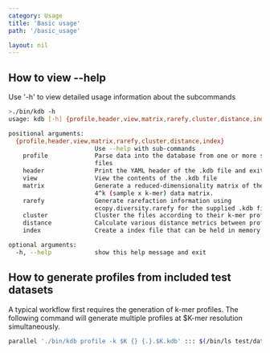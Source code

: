 ```yaml
---
category: Usage
title: 'Basic usage'
path: '/basic_usage'

layout: nil
---
```


## How to view --help

Use '-h' to view detailed usage information about the subcommands

```bash
>./bin/kdb -h
usage: kdb [-h] {profile,header,view,matrix,rarefy,cluster,distance,index} ...

positional arguments:
  {profile,header,view,matrix,rarefy,cluster,distance,index}
                        Use --help with sub-commands
    profile             Parse data into the database from one or more sequence
                        files
    header              Print the YAML header of the .kdb file and exit
    view                View the contents of the .kdb file
    matrix              Generate a reduced-dimensionality matrix of the n *
                        4^k (sample x k-mer) data matrix.
    rarefy              Generate rarefaction information using
                        ecopy.diversity.rarefy for the supplied .kdb files
    cluster             Cluster the files according to their k-mer profile
    distance            Calculate various distance metrics between profiles
    index               Create a index file that can be held in memory

optional arguments:
  -h, --help            show this help message and exit
```


## How to generate profiles from included test datasets

A typical workflow first requires the generation of k-mer profiles. The following command will generate multiple profiles at $K-mer resolution simultaneously.

```bash
parallel './bin/kdb profile -k $K {} {.}.$K.kdb' ::: $(/bin/ls test/data/*.fasta.gz)
```




